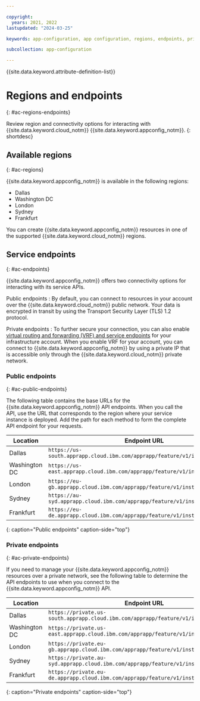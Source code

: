 ```yaml
---

copyright:
  years: 2021, 2022
lastupdated: "2024-03-25"

keywords: app-configuration, app configuration, regions, endpoints, private endpoints

subcollection: app-configuration

---
```


{{site.data.keyword.attribute-definition-list}}

# Regions and endpoints
{: #ac-regions-endpoints}

Review region and connectivity options for interacting with {{site.data.keyword.cloud_notm}} {{site.data.keyword.appconfig_notm}}.
{: shortdesc}

## Available regions
{: #ac-regions}

{{site.data.keyword.appconfig_notm}} is available in the following regions:

- Dallas
- Washington DC
- London
- Sydney
- Frankfurt

You can create {{site.data.keyword.appconfig_notm}} resources in one of the supported {{site.data.keyword.cloud_notm}} regions.

## Service endpoints
{: #ac-endpoints}

{{site.data.keyword.appconfig_notm}} offers two connectivity options for interacting with its service APIs.

Public endpoints
:   By default, you can connect to resources in your account over the {{site.data.keyword.cloud_notm}} public network. Your data is encrypted in transit by using the Transport Security Layer (TLS) 1.2 protocol.

Private endpoints
:   To further secure your connection, you can also enable [virtual routing and forwarding (VRF) and service endpoints](/docs/account?topic=account-vrf-service-endpoint) for your infrastructure account. When you enable VRF for your account, you can connect to {{site.data.keyword.appconfig_notm}} by using a private IP that is accessible only through the {{site.data.keyword.cloud_notm}} private network.

### Public endpoints
{: #ac-public-endpoints}

The following table contains the base URLs for the {{site.data.keyword.appconfig_notm}} API endpoints. When you call the API, use the URL that corresponds to the region where your service instance is deployed. Add the path for each method to form the complete API endpoint for your requests.

|Location     |Endpoint URL      |
|-------------|------------------|
|Dallas |`https://us-south.apprapp.cloud.ibm.com/apprapp/feature/v1/instances/{guid}` |
|Washington DC |`https://us-east.apprapp.cloud.ibm.com/apprapp/feature/v1/instances/{guid}` |
|London |`https://eu-gb.apprapp.cloud.ibm.com/apprapp/feature/v1/instances/{guid}` |
|Sydney |`https://au-syd.apprapp.cloud.ibm.com/apprapp/feature/v1/instances/{guid}` |
|Frankfurt |`https://eu-de.apprapp.cloud.ibm.com/apprapp/feature/v1/instances/{guid}` |
{: caption="Public endpoints" caption-side="top"}

### Private endpoints
{: #ac-private-endpoints}

If you need to manage your {{site.data.keyword.appconfig_notm}} resources over a private network, see the following table to determine the API endpoints to use when you connect to the {{site.data.keyword.appconfig_notm}} API.

|Location     |Endpoint URL      |
|-------------|------------------|
|Dallas |`https://private.us-south.apprapp.cloud.ibm.com/apprapp/feature/v1/instances/{guid}` |
|Washington DC |`https://private.us-east.apprapp.cloud.ibm.com/apprapp/feature/v1/instances/{guid}` |
|London |`https://private.eu-gb.apprapp.cloud.ibm.com/apprapp/feature/v1/instances/{guid}` |
|Sydney |`https://private.au-syd.apprapp.cloud.ibm.com/apprapp/feature/v1/instances/{guid}` |
|Frankfurt |`https://private.eu-de.apprapp.cloud.ibm.com/apprapp/feature/v1/instances/{guid}` |
{: caption="Private endpoints" caption-side="top"}
